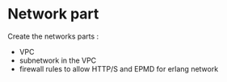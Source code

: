 # Network part

Create the networks parts :

- VPC
- subnetwork in the VPC
- firewall rules to allow HTTP/S and EPMD for erlang network
